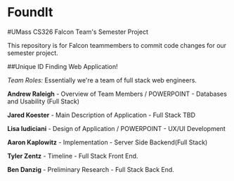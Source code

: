 # FoundIt
#UMass CS326 Falcon Team's Semester Project

This repository is for Falcon teammembers to commit code changes for our semester project.

##Unique ID Finding Web Application!

*Team Roles:*
Essentially we're a team of full stack web engineers.

**Andrew Raleigh** -  Overview of Team Members / POWERPOINT - Databases and Usability (Full Stack)

**Jared Koester** - Main Description of Application - Full Stack TBD

**Lisa Iudiciani** - Design of Application / POWERPOINT - UX/UI Development 

**Aaron Kaplowitz** - Implementation - Server Side Backend(Full Stack)   

**Tyler Zentz** - Timeline - Full Stack Front End.

**Ben Danzig** - Preliminary Research - Full Stack Back End. 
